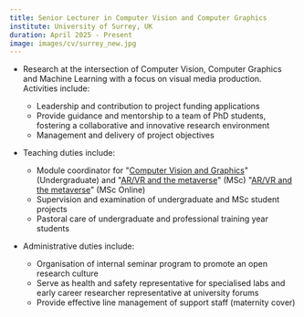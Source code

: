 ```yaml
---
title: Senior Lecturer in Computer Vision and Computer Graphics
institute: University of Surrey, UK
duration: April 2025 - Present
image: images/cv/surrey_new.jpg
---
```


- Research at the intersection of Computer Vision, Computer Graphics and Machine Learning with a focus on visual media production. Activities include:
  - Leadership and contribution to project funding applications
  - Provide guidance and mentorship to a team of PhD students, fostering a collaborative and innovative research environment
  - Management and delivery of project objectives
  
- Teaching duties include:
  - Module coordinator for "<a href="https://catalogue.surrey.ac.uk/2023-4/module/EEE2041" target="_blank">Computer Vision and Graphics</a>" (Undergraduate) and "<a href="https://catalogue.surrey.ac.uk/2023-4/module/EEEM067/SEMR1/1" target="_blank">AR/VR and the metaverse</a>" (MSc) "<a href="https://catalogue.surrey.ac.uk/2024-5/module/EEEM077" target="_blank">AR/VR and the metaverse</a>" (MSc Online)
  - Supervision and examination of undergraduate and MSc student projects
  - Pastoral care of undergraduate and professional training year students
  
- Administrative duties include:
  - Organisation of internal seminar program to promote an open research culture
  - Serve as health and safety representative for specialised labs and early career researcher representative at university forums
  - Provide effective line management of support staff (maternity cover)

